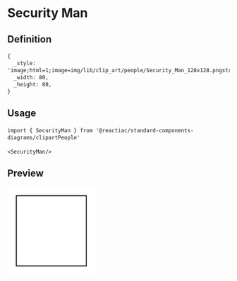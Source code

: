# Security Man

## Definition

```
{
  _style: 'image;html=1;image=img/lib/clip_art/people/Security_Man_128x128.pngstrokeColor=none;',
  _width: 80,
  _height: 80,
}
```

## Usage

```
import { SecurityMan } from '@reactiac/standard-components-diagrams/clipartPeople'

<SecurityMan/>
```

## Preview

<img src="./security-man.png" width="200"/>

